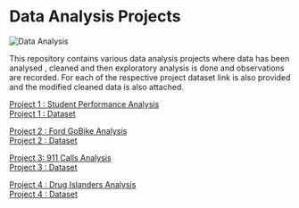 # Data Analysis Projects

![Data Analysis](https://miro.medium.com/max/700/0*xz50V4u-Cvz0I30e.jpg)

This repository contains various data analysis projects where data has been analysed , cleaned and 
then exploratory analysis is done and observations are recorded.
For each of the respective project dataset link is also provided and the modified cleaned data is also attached.


[Project 1 : Student Performance Analysis ](https://github.com/nikita1610/Data_Analysis_Projects/tree/master/Student_Performance_Analysis)                       
[Project 1 : Dataset](https://www.kaggle.com/spscientist/students-performance-in-exams)


[Project 2 : Ford GoBike Analysis](https://github.com/nikita1610/Data_Analysis_Projects/tree/master/Ford_GoBike_Analysis)                                       
[Project 2 : Dataset](https://github.com/nikita1610/Data_Analysis_Projects/tree/master/Ford_GoBike_Analysis)

[Project 3: 911 Calls Analysis](https://github.com/nikita1610/Data_Analysis_Projects/tree/master/911%20Calls%20Analysis)                                       
[Project 3 : Dataset](https://www.kaggle.com/mchirico/montcoalert)

[Project 4 : Drug Islanders Analysis](https://github.com/nikita1610/Data_Analysis_Projects/tree/master/Drug_Islanders_Analysis) <br>
[Project 4 : Dataset](https://www.kaggle.com/steveahn/memory-test-on-drugged-islanders-data)
